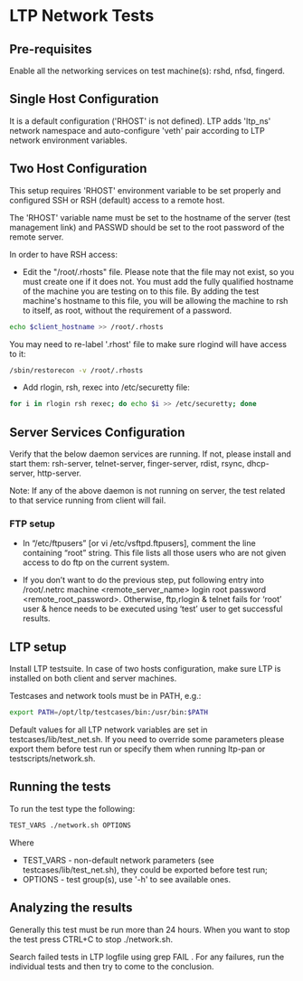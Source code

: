 # LTP Network Tests

## Pre-requisites
Enable all the networking services on test machine(s): rshd, nfsd, fingerd.

## Single Host Configuration

It is a default configuration ('RHOST' is not defined). LTP adds 'ltp_ns'
network namespace and auto-configure 'veth' pair according to LTP network
environment variables.

## Two Host Configuration

This setup requires 'RHOST' environment variable to be set properly and
configured SSH or RSH (default) access to a remote host.

The 'RHOST' variable name must be set to the hostname of the server
(test management link) and PASSWD should be set to the root password
of the remote server.

In order to have RSH access:
* Edit the "/root/.rhosts" file. Please note that the file may not exist,
so you must create one if it does not. You must add the fully qualified
hostname of the machine you are testing on to this file. By adding the test
machine's hostname to this file, you will be allowing the machine to rsh to itself,
as root, without the requirement of a password.

```sh
echo $client_hostname >> /root/.rhosts
```

You may need to re-label '.rhost' file to make sure rlogind will have access to it:

```sh
/sbin/restorecon -v /root/.rhosts
```

* Add rlogin, rsh, rexec into /etc/securetty file:

```sh
for i in rlogin rsh rexec; do echo $i >> /etc/securetty; done
```

## Server Services Configuration
Verify that the below daemon services are running. If not, please install
and start them:
rsh-server, telnet-server, finger-server, rdist, rsync, dhcp-server, http-server.

Note: If any of the above daemon is not running on server, the test related to
that service running from client will fail.

### FTP setup
* In “/etc/ftpusers” [or vi /etc/vsftpd.ftpusers], comment the line containing
“root” string. This file lists all those users who are not given access to do ftp
on the current system.

* If you don’t want to do the previous step, put following entry into /root/.netrc
machine <remote_server_name> login root password <remote_root_password>.
Otherwise, ftp,rlogin & telnet fails for ‘root’ user & hence needs to be
executed using ‘test’ user to get successful results.

## LTP setup
Install LTP testsuite. In case of two hosts configuration, make sure LTP is installed
on both client and server machines.

Testcases and network tools must be in PATH, e.g.:

```sh
export PATH=/opt/ltp/testcases/bin:/usr/bin:$PATH
```
Default values for all LTP network variables are set in testcases/lib/test_net.sh.
If you need to override some parameters please export them before test run or
specify them when running ltp-pan or testscripts/network.sh.

## Running the tests
To run the test type the following:

```sh
TEST_VARS ./network.sh OPTIONS
```
Where
* TEST_VARS - non-default network parameters (see testcases/lib/test_net.sh), they
  could be exported before test run;
* OPTIONS - test group(s), use '-h' to see available ones.

## Analyzing the results
Generally this test must be run more than 24 hours. When you want to stop the test
press CTRL+C to stop ./network.sh.

Search failed tests in LTP logfile using grep FAIL <logfile>. For any failures,
run the individual tests and then try to come to the conclusion.
